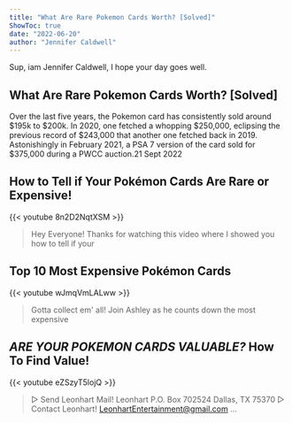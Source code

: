 ```yaml
---
title: "What Are Rare Pokemon Cards Worth? [Solved]"
ShowToc: true 
date: "2022-06-20"
author: "Jennifer Caldwell" 
---
```


Sup, iam Jennifer Caldwell, I hope your day goes well.
## What Are Rare Pokemon Cards Worth? [Solved]
Over the last five years, the Pokemon card has consistently sold around $195k to $200k. In 2020, one fetched a whopping $250,000, eclipsing the previous record of $243,000 that another one fetched back in 2019. Astonishingly in February 2021, a PSA 7 version of the card sold for $375,000 during a PWCC auction.21 Sept 2022

## How to Tell if Your Pokémon Cards Are Rare or Expensive!
{{< youtube 8n2D2NqtXSM >}}
>Hey Everyone! Thanks for watching this video where I showed you how to tell if your 

## Top 10 Most Expensive Pokémon Cards
{{< youtube wJmqVmLALww >}}
>Gotta collect em' all! Join Ashley as he counts down the most expensive 

## *ARE YOUR POKEMON CARDS VALUABLE?* How To Find Value!
{{< youtube eZSzyT5lojQ >}}
>▻ Send Leonhart Mail! Leonhart P.O. Box 702524 Dallas, TX 75370 ▻ Contact Leonhart! LeonhartEntertainment@gmail.com ...

